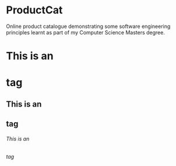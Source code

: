 # ProductCat
Online product catalogue demonstrating some software engineering principles learnt as part of my Computer Science Masters degree.


# This is an <h1> tag
## This is an <h2> tag
###### This is an <h6> tag
